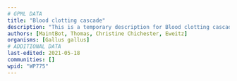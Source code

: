 ```yaml
---
# GPML DATA
title: "Blood clotting cascade"
description: "This is a temporary description for Blood clotting cascade"
authors: [MaintBot, Thomas, Christine Chichester, Eweitz]
organisms: [Gallus gallus]
# ADDITIONAL DATA
last-edited: 2021-05-18
communities: []
wpid: "WP775"
---
```

